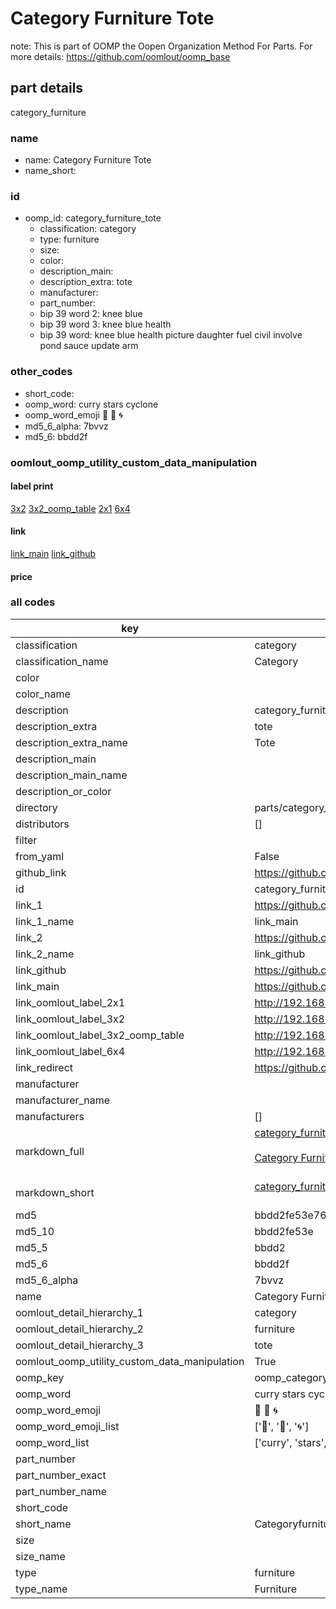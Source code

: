 # Category Furniture Tote  

note: This is part of OOMP the Oopen Organization Method For Parts. For more details: https://github.com/oomlout/oomp_base

##  part details
  



category_furniture



### name
* name: Category Furniture Tote
* name_short: 
### id
* oomp_id: category_furniture_tote
  * classification: category
  * type: furniture
  * size: 
  * color: 
  * description_main: 
  * description_extra: tote
  * manufacturer: 
  * part_number: 
  * bip 39 word 2: knee blue
  * bip 39 word 3: knee blue health
  * bip 39 word: knee blue health picture daughter fuel civil involve pond sauce update arm

### other_codes
* short_code: 
* oomp_word: curry stars cyclone
* oomp_word_emoji :curry: :stars: :cyclone:
* md5_6_alpha: 7bvvz
* md5_6: bbdd2f






### oomlout_oomp_utility_custom_data_manipulation
#### label print
[3x2](http://192.168.1.245:1112/?label=oomp%207bvvz)
[3x2_oomp_table](http://192.168.1.108:1112/?label=oomp%207bvvz)
[2x1](http://192.168.1.242:1112/?label=oomp%207bvvz)
[6x4](http://192.168.1.55:1112/?label=oomp%207bvvz)    

#### link

[link_main](https://github.com/oomlout/oomlout_oomp_version_1_messy/tree/main/parts/category_furniture_tote) [link_github](https://github.com/oomlout/oomlout_oomp_version_1_messy/tree/main/parts/category_furniture_tote)                             

#### price







### all codes 
| key | value |  
| --- | --- |  
| classification | category |  
| classification_name | Category |  
| color |  |  
| color_name |  |  
| description | category_furniture |  
| description_extra | tote |  
| description_extra_name | Tote |  
| description_main |  |  
| description_main_name |  |  
| description_or_color |   |  
| directory | parts/category_furniture_tote |  
| distributors | [] |  
| filter |  |  
| from_yaml | False |  
| github_link | https://github.com/oomlout/oomlout_oomp_part_src/tree/main/parts/category_furniture_tote |  
| id | category_furniture_tote |  
| link_1 | https://github.com/oomlout/oomlout_oomp_version_1_messy/tree/main/parts/category_furniture_tote |  
| link_1_name | link_main |  
| link_2 | https://github.com/oomlout/oomlout_oomp_version_1_messy/tree/main/parts/category_furniture_tote |  
| link_2_name | link_github |  
| link_github | https://github.com/oomlout/oomlout_oomp_version_1_messy/tree/main/parts/category_furniture_tote |  
| link_main | https://github.com/oomlout/oomlout_oomp_version_1_messy/tree/main/parts/category_furniture_tote |  
| link_oomlout_label_2x1 | http://192.168.1.242:1112/?label=oomp%207bvvz |  
| link_oomlout_label_3x2 | http://192.168.1.245:1112/?label=oomp%207bvvz |  
| link_oomlout_label_3x2_oomp_table | http://192.168.1.108:1112/?label=oomp%207bvvz |  
| link_oomlout_label_6x4 | http://192.168.1.55:1112/?label=oomp%207bvvz |  
| link_redirect | https://github.com/oomlout/oomlout_oomp_version_1_messy/tree/main/parts/category_furniture_tote |  
| manufacturer |  |  
| manufacturer_name |  |  
| manufacturers | [] |  
| markdown_full | [category_furniture_tote](none)<br>[](none)<br>[Category Furniture Tote](none)<br><br> |  
| markdown_short | [category_furniture_tote](none)<br><br> |  
| md5 | bbdd2fe53e762531779bea44d44613dc |  
| md5_10 | bbdd2fe53e |  
| md5_5 | bbdd2 |  
| md5_6 | bbdd2f |  
| md5_6_alpha | 7bvvz |  
| name | Category Furniture Tote |  
| oomlout_detail_hierarchy_1 | category |  
| oomlout_detail_hierarchy_2 | furniture |  
| oomlout_detail_hierarchy_3 | tote |  
| oomlout_oomp_utility_custom_data_manipulation | True |  
| oomp_key | oomp_category_furniture_tote |  
| oomp_word | curry stars cyclone |  
| oomp_word_emoji | :curry: :stars: :cyclone: |  
| oomp_word_emoji_list | [':curry:', ':stars:', ':cyclone:'] |  
| oomp_word_list | ['curry', 'stars', 'cyclone'] |  
| part_number |  |  
| part_number_exact |  |  
| part_number_name |  |  
| short_code |  |  
| short_name | Categoryfurniture |  
| size |  |  
| size_name |  |  
| type | furniture |  
| type_name | Furniture |  
